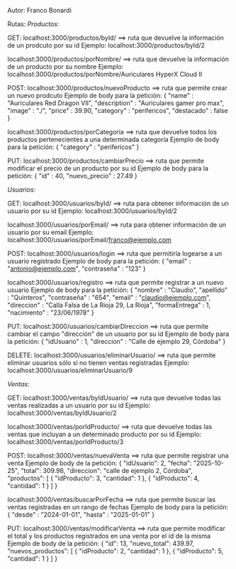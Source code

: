 Autor: Franco Bonardi

Rutas:
*Productos:*

GET:
localhost:3000/productos/byId/   ==> ruta que devuelve la información de un prodcuto por su id
    Ejemplo: localhost:3000/productos/byId/2

localhost:3000/productos/porNombre/  ==> ruta que devuelve la información de un producto por su nombre
    Ejemplo: localhost:3000/productos/porNombre/Auriculares HyperX Cloud II

POST:
localhost:3000/productos/nuevoProducto  ==> ruta que permite crear un nuevo prodcuto
    Ejemplo de body para la petición:
    {
        "name" : "Auriculares Red Dragon VII",
        "description" : "Auriculares gamer pro max",
        "image" : "./",
        "price" : 39.90,
        "category" : "perifericos",
        "destacado" : false
    }

localhost:3000/productos/porCategoria  ==> ruta que devuelve todos los productos pertenecientes a una determinada categoría
    Ejemplo de body para la petición:
    {
        "category" : "perifericos"
    }

PUT:
localhost:3000/productos/cambiarPrecio  ==> ruta que permite modificar el precio de un producto por su id
    Ejemplo de body para la petición:
    {
        "id" : 40,
        "nuevo_precio" : 27.49
    }


*Usuarios:*

GET:
localhost:3000/usuarios/byId/  ==> ruta para obtener información de un usuario por su id
    Ejemplo: localhost:3000/usuarios/byId/2

localhost:3000/usuarios/porEmail/ ==> ruta para obtener información de un usuario por su email
    Ejemplo: localhost:3000/usuarios/porEmail/franco@ejemplo.com

POST:
localhost:3000/usuarios/login  ==> ruta que permitiría logearse a un usuario registrado
    Ejemplo de body para la petición:
    {
        "email" : "antonio@ejemplo.com",
        "contraseña" : "123"
    }

localhost:3000/usuarios/registro  ==> ruta que permite registrar a un nuevo usuario
    Ejemplo de body para la petición:
    {
        "nombre" : "Claudio",
        "apellido" : "Quinteros",
        "contraseña" : "654",
        "email" : "claudio@ejemplo.com",
        "direccion" : "Calla Falsa de La Rioja 29, La Rioja",
        "formaEntrega" : 1,
        "nacimiento" : "23/06/1978"
    }

PUT:
localhost:3000/usuarios/cambiarDireccion  ==> ruta que permite cambiar el campo "dirección" de un usuario por su id
    Ejemplo de body para la petición:
    {
        "idUsuario" : 1,
        "direccion" : "Calle de ejemplo 29, Córdoba"
    }

DELETE:
localhost:3000/usuarios/eliminarUsuario/  ==> ruta que permite eliminar usuarios sólo si no tienen ventas registradas
    Ejemplo: localhost:3000/usuarios/eliminarUsuario/9


*Ventas:*

GET:
localhost:3000/ventas/byIdUsuario/  ==> ruta que devuelve todas las ventas realizadas a un usuario por su id
    Ejemplo: localhost:3000/ventas/byIdUsuario/2

localhost:3000/ventas/porIdProducto/  ==> ruta que devuelve todas las ventas que incluyan a un determinado producto por su id
    Ejemplo: localhost:3000/ventas/porIdProducto/3

POST:
localhost:3000/ventas/nuevaVenta  ==> ruta que permite registrar una venta
    Ejemplo de body de la petición:
    {
        "idUsuario": 2,
        "fecha": "2025-10-25",
        "total": 309.98,
        "direccion": "calle de ejemplo 2, Córdoba",
        "productos": [
            {
            "idProducto": 3,
            "cantidad": 1
            },
            {
            "idProducto": 4,
            "cantidad": 1
            }
        ]
    }

localhost:3000/ventas/buscarPorFecha  ==> ruta que permite buscar las ventas registradas en un rango de fechas
    Ejemplo de body para la petición:
    {
        "desde" : "2024-01-01",
        "hasta" : "2025-01-01"
    }

PUT:
localhost:3000/ventas/modificarVenta  ==> ruta que permite modificar el total y los productos registrados en una venta por el id de la misma
    Ejemplo de body de la petición:
    {
        "id": 13,
        "nuevo_total": 439.97,
        "nuevos_productos": [
            {
            "idProducto": 2,
            "cantidad": 1
            },
            {
            "idProducto": 5,
            "cantidad": 1
            }
        ]
    }

